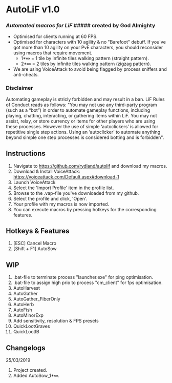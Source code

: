 # AutoLiF v1.0
### _Automated macros for LiF_ ##### created by God Almighty
* Optimised for clients running at 60 FPS.
* Optimised for characters with 10 agility & no "Barefoot" debuff. If you've got more than 10 agility on your PvE characters, you should reconsider using macros that require movement.
  * 1*∞ = 1 tile by infinite tiles walking pattern (straight pattern).
  * 2*∞ = 2 tiles by infinite tiles walking pattern (zigzag pattern).
* We are using VoiceAttack to avoid being flagged by process sniffers and anti-cheats.
### Disclaimer
Automating gameplay is stricly forbidden and may result in a ban. LiF Rules of Conduct reads as follows: "You may not use any third-party program (such as a “bot”) in order to automate gameplay functions, including playing, chatting, interacting, or gathering items within LiF. You may not assist, relay, or store currency or items for other players who are using these processes. However the use of simple ‘autoclickers’ is allowed for repetitive single step actions. Using an ‘autoclicker’ to automate anything beyond simple one step processes is considered botting and is forbidden".
## Instructions
1. Navigate to https://github.com/rydland/autolif and download my macros.
2. Download & Install VoiceAttack: https://voiceattack.com/Default.aspx#download-1
3. Launch VoiceAttack
4. Select the 'Import Profile' item in the profile list.
5. Browse to the .vap-file you've downloaded from my github.
6. Select the profile and click, 'Open'.
7. Your profile with my macros is now imported.
8. You can execute macros by pressing hotkeys for the corresponding features.
## Hotkeys & Features
1. [ESC] Cancel Macro
2. [Shift + F1] AutoSow
## WIP
1. .bat-file to terminate process "launcher.exe" for ping optimisation.
2. .bat-file to assign high prio to process "cm_client" for fps optimisation.
3. AutoHarvest
4. AutoGather
5. AutoGather_FiberOnly
6. AutoHerb
7. AutoFish
8. AutoMinorExp
9. Add sensitivity, resolution & FPS presets
10. QuickLootGraves
11. QuickLootIB
## Changelogs
25/03/2019
1. Project created.
2. Added AutoSow_1*∞.
